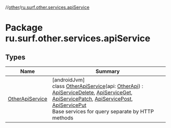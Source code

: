//[other](../../index.md)/[ru.surf.other.services.apiService](index.md)

# Package ru.surf.other.services.apiService

## Types

| Name | Summary |
|---|---|
| [OtherApiService](-other-api-service/index.md) | [androidJvm]<br>class [OtherApiService](-other-api-service/index.md)(api: [OtherApi](../ru.surf.other.services.api/-other-api/index.md)) : [ApiServiceDelete](../ru.surf.other.services.apiService.impl/-api-service-delete/index.md), [ApiServiceGet](../ru.surf.other.services.apiService.impl/-api-service-get/index.md), [ApiServicePatch](../ru.surf.other.services.apiService.impl/-api-service-patch/index.md), [ApiServicePost](../ru.surf.other.services.apiService.impl/-api-service-post/index.md), [ApiServicePut](../ru.surf.other.services.apiService.impl/-api-service-put/index.md)<br>Base services for query separate by HTTP methods |
